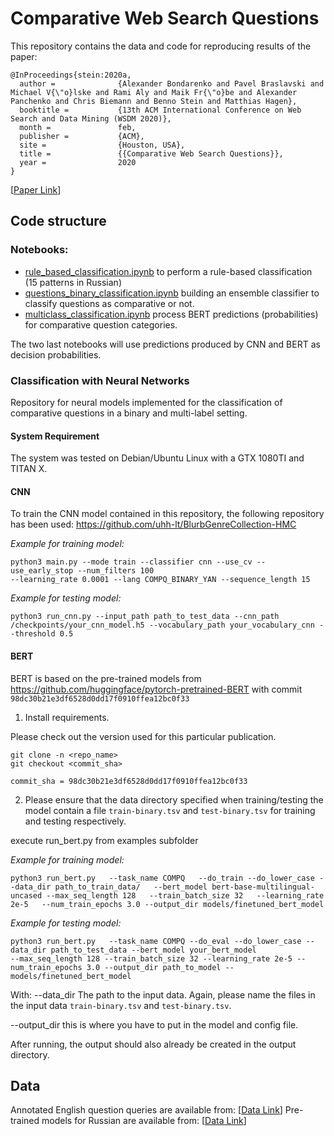 # Comparative Web Search Questions

This repository contains the data and code for reproducing results of the paper:

	@InProceedings{stein:2020a,
	  author =              {Alexander Bondarenko and Pavel Braslavski and Michael V{\"o}lske and Rami Aly and Maik Fr{\"o}be and Alexander Panchenko and Chris Biemann and Benno Stein and Matthias Hagen},
	  booktitle =           {13th ACM International Conference on Web Search and Data Mining (WSDM 2020)},
	  month =               feb,
	  publisher =           {ACM},
	  site =                {Houston, USA},
	  title =               {{Comparative Web Search Questions}},
	  year =                2020
	}

[[Paper Link](https://webis.de/downloads/publications/papers/stein_2020a.pdf)]

## Code structure
### Notebooks:
- [rule_based_classification.ipynb](notebooks/rule_based_classification.ipynb) to perform a rule-based classification (15 patterns in Russian)
- [questions_binary_classification.ipynb](notebooks/questions_binary_classification.ipynb) building an ensemble classifier to classify questions as comparative or not.
- [multiclass_classification.ipynb](notebooks/multiclass_classification.ipynb) process BERT predictions (probabilities) for comparative question categories.

The two last notebooks will use predictions produced by CNN and BERT as decision probabilities.

### Classification with Neural Networks

Repository for neural models implemented for the classification of comparative questions in a binary and multi-label setting.

#### System Requirement

The system was tested on Debian/Ubuntu Linux with a GTX 1080TI and TITAN X.

#### CNN

To train the CNN model contained in this repository, the following repository has been used: https://github.com/uhh-lt/BlurbGenreCollection-HMC

*Example for training model:*  
```
python3 main.py --mode train --classifier cnn --use_cv --use_early_stop --num_filters 100 
--learning_rate 0.0001 --lang COMPQ_BINARY_YAN --sequence_length 15
```

*Example for testing model:*
```
python3 run_cnn.py --input_path path_to_test_data --cnn_path /checkpoints/your_cnn_model.h5 --vocabulary_path your_vocabulary_cnn --threshold 0.5
```

#### BERT

BERT is based on the pre-trained models from https://github.com/huggingface/pytorch-pretrained-BERT
with commit ```98dc30b21e3df6528d0dd17f0910ffea12bc0f33```

1. Install requirements.

Please check out the version used for this particular publication.
```
git clone -n <repo_name> 
git checkout <commit_sha>

commit_sha = 98dc30b21e3df6528d0dd17f0910ffea12bc0f33

```

2. Please ensure that the data directory specified when training/testing the model contain a file `train-binary.tsv` and `test-binary.tsv` for training and testing respectively.

execute run_bert.py from examples subfolder

*Example for training model:*  
```
python3 run_bert.py   --task_name COMPQ   --do_train --do_lower_case --data_dir path_to_train_data/   --bert_model bert-base-multilingual-uncased --max_seq_length 128   --train_batch_size 32   --learning_rate 2e-5   --num_train_epochs 3.0 --output_dir models/finetuned_bert_model
```



*Example for testing model:*  
```
python3 run_bert.py   --task_name COMPQ --do_eval --do_lower_case --data_dir path_to_test_data --bert_model your_bert_model 
--max_seq_length 128 --train_batch_size 32 --learning_rate 2e-5 --num_train_epochs 3.0 --output_dir path_to_model --models/finetuned_bert_model
```

With:
--data_dir The path to the input data. Again, please name the files in the input data `train-binary.tsv` and `test-binary.tsv`.

--output_dir this is where you have to put in the model and config file.

After running, the output should also already be created in the output directory.


## Data
Annotated English question queries are available from: [[Data Link](https://webis.de/data/webis-comparative-web-search-questions-20.html)]
Pre-trained models for Russian are available from: [[Data Link](https://cloud.uni-halle.de/s/m8JdQJ5hMTEeZ9u)]
